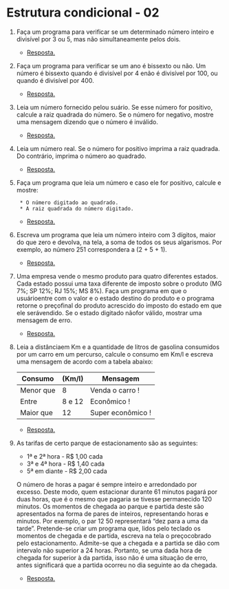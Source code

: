 # Estrutura condicional - 02

1. Faça  um programa  para  verificar  se um  determinado  número  inteiro e  divisível por 3 ou 5,  mas  não simultaneamente pelos dois.

    * [Resposta.](exercicio_01.py)

2. Faça  um  programa  para  verificar  se  um  ano  é  bissexto  ou  não.      Um  número  é  bissexto  quando  é divisível por 4 enão é divisível por 100, ou quando é divisível por 400.   

    * [Resposta.](exercicio_02.py)

3. Leia um número fornecido pelou suário. Se esse número for positivo, calcule a raiz quadrada do número. Se o número for negativo, mostre uma mensagem dizendo que o número é inválido.

    * [Resposta.](exercicio_03.py)

4. Leia um número real. Se o número for positivo imprima a raiz quadrada. Do contrário, imprima o número ao quadrado.

    * [Resposta.](exercicio_04.py)

5. Faça um programa que leia um número e caso ele for positivo, calcule e mostre:

        * O número digitado ao quadrado.
        * A raiz quadrada do número digitado.

    * [Resposta.](exercicio_05.py)

6. Escreva um programa que leia um número inteiro com 3 dígitos, maior do que zero e devolva, na tela, a soma de todos os seus algarismos.  Por exemplo, ao número 251 correspondera a (2 + 5 + 1).

    * [Resposta.](exercicio_06.py)

7. Uma empresa vende o mesmo produto para quatro diferentes estados. Cada estado possui uma taxa diferente de imposto sobre o produto (MG 7%; SP 12%; RJ 15%; MS 8%).   Faça  um  programa  em  que  o  usuárioentre  com  o  valor  e  o  estado  destino  do produto e o programa retorne o preçofinal do produto  acrescido do  imposto do  estado  em  que ele serávendido.    Se o  estado  digitado nãofor válido, mostrar uma mensagem de erro.

    * [Resposta.](exercicio_07.py)

8. Leia a distânciaem Km e a quantidade de litros de gasolina consumidos por um carro em um percurso, calcule o consumo em Km/l e escreva uma mensagem de acordo com a tabela abaixo:

    |  Consumo  | (Km/l) |     Mensagem      |
    |-----------|--------|-------------------|
    | Menor que |   8    |  Venda o carro !  |
    |   Entre   | 8 e 12 |    Econômico !    |
    | Maior que |   12   | Super econômico ! |

    * [Resposta.](exercicio_08.py)

9. As tarifas de certo parque de estacionamento são as seguintes:

    * 1ª e 2ª hora - R$ 1,00 cada
    * 3ª e 4ª hora - R$ 1,40 cada
    * 5ª em diante - R$ 2,00 cada

    O  número  de  horas  a  pagar é sempre inteiro  e  arredondado  por  excesso.    Deste  modo,  quem estacionar  durante  61  minutos  pagará  por  duas  horas,  que  é  o  mesmo  que  pagaria  se  tivesse permanecido 120 minutos. Os momentos de chegada ao parque e partida deste são apresentados na  forma  de  pares  de  inteiros,  representando  horas  e  minutos.  Por  exemplo,  o  par  12  50 representará “dez para a uma da tarde”. Pretende-se criar um programa que, lidos pelo teclado os momentos de chegada e de partida, escreva na tela o preçocobrado pelo estacionamento. Admite-se que a chegada e a partida se dão com intervalo não superior a 24 horas.  Portanto, se uma dada hora de chegada for superior à da partida, isso não é uma situação de erro, antes significará que a partida ocorreu no dia seguinte ao da chegada.

    * [Resposta.](exercicio_09.py)